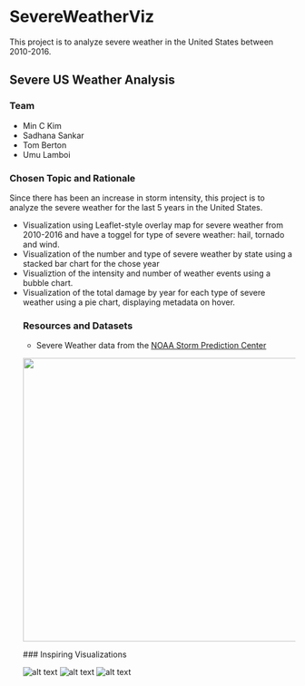 # SevereWeatherViz
This project is to analyze severe weather in the United States between 2010-2016. 

## Severe US Weather Analysis

### Team
<ul>
<li>Min C Kim</li>
<li>Sadhana Sankar</li>
<li>Tom Berton</li>
<li>Umu Lamboi</li>
</ul>

### Chosen Topic and Rationale
  Since there has been an increase in storm intensity, this project is to analyze the severe weather for the last 5 years in the United States. 
  <ul>
<li> Visualization using Leaflet-style overlay map for severe weather from 2010-2016 and have a toggel for type of severe weather: hail, tornado and wind.</li>
<li> Visualization of the number and type of severe weather by state using a stacked bar chart for the chose year</li>
<li> Visualiztion of the intensity and number of weather events using a bubble chart.</li>
  <li> Visualization of the total damage by year for each type of severe weather using a pie chart, displaying metadata on hover.</li>

### Resources and Datasets

- Severe Weather data from the [NOAA Storm Prediction Center](http://www.spc.noaa.gov/wcm/#data)
<p align="center"> 
  <img src="https://github.com/TomBerton/Mission-to-Mars/blob/master/Mission-to-Mars_files/Mission_to_Mars_screenshot.png" width="500"/>
 </p>
 ### Inspiring Visualizations

![alt text](proposal_img/map_one.jpg)
![alt text](proposal_img/map_two.jpg)
![alt text](proposal_img/map_three.jpg)
